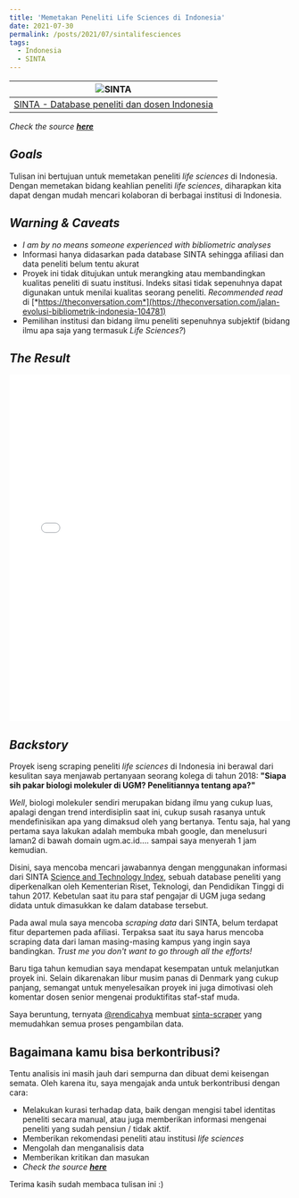 ```yaml
---
title: 'Memetakan Peneliti Life Sciences di Indonesia'
date: 2021-07-30
permalink: /posts/2021/07/sintalifesciences
tags:
  - Indonesia
  - SINTA
---
```

| ![SINTA](https://sinta.ristekbrin.go.id/assets/img/sinta_logo.png) |
|:--:| 
| [SINTA - Database peneliti dan dosen Indonesia](https://sinta.ristekbrin.go.id/)

_Check the source_ [**_here_**](https://github.com/matinnuhamunada/SINTA_data_mining)

## _Goals_
Tulisan ini bertujuan untuk memetakan peneliti _life sciences_ di Indonesia. Dengan memetakan bidang keahlian peneliti _life sciences_, diharapkan kita dapat dengan mudah mencari kolaboran di berbagai institusi di Indonesia.

## _Warning & Caveats_
* _I am by no means someone experienced with bibliometric analyses_
* Informasi hanya didasarkan pada database SINTA sehingga afiliasi dan data peneliti belum tentu akurat
* Proyek ini tidak ditujukan untuk merangking atau membandingkan kualitas peneliti di suatu institusi. Indeks sitasi tidak sepenuhnya dapat digunakan untuk menilai kualitas seorang peneliti. _Recommended read_ di [*https://theconversation.com*](https://theconversation.com/jalan-evolusi-bibliometrik-indonesia-104781)
* Pemilihan institusi dan bidang ilmu peneliti sepenuhnya subjektif (bidang ilmu apa saja yang termasuk _Life Sciences?_)

## _The Result_
<iframe src="/files/bio_sinta.html"
    sandbox="allow-same-origin allow-scripts"
    width="100%"
    height="620"
    scrolling="no"
    seamless="seamless"
    frameborder="0">
</iframe>

## _Backstory_
Proyek iseng scraping peneliti _life sciences_ di Indonesia ini berawal dari kesulitan saya menjawab pertanyaan seorang kolega di tahun 2018: **"Siapa sih pakar biologi molekuler di UGM? Penelitiannya tentang apa?"** 

_Well_, biologi molekuler sendiri merupakan bidang ilmu yang cukup luas, apalagi dengan trend interdisiplin saat ini, cukup susah rasanya untuk mendefinisikan apa yang dimaksud oleh yang bertanya. Tentu saja, hal yang pertama saya lakukan adalah membuka mbah google, dan menelusuri laman2 di bawah domain ugm.ac.id.... sampai saya menyerah 1 jam kemudian.

Disini, saya mencoba mencari jawabannya dengan menggunakan informasi dari SINTA [Science and Technology Index](https://sinta.ristekbrin.go.id), sebuah database peneliti yang diperkenalkan oleh Kementerian Riset, Teknologi, dan Pendidikan Tinggi di tahun 2017. Kebetulan saat itu para staf pengajar di UGM juga sedang didata untuk dimasukkan ke dalam database tersebut.

Pada awal mula saya mencoba _scraping data_ dari SINTA, belum terdapat fitur departemen pada afiliasi. Terpaksa saat itu saya harus mencoba scraping data dari laman masing-masing kampus yang ingin saya bandingkan. _Trust me you don't want to go through all the efforts!_

Baru tiga tahun kemudian saya mendapat kesempatan untuk melanjutkan proyek ini. Selain dikarenakan libur musim panas di Denmark yang cukup panjang, semangat untuk menyelesaikan proyek ini juga dimotivasi oleh komentar dosen senior mengenai produktifitas staf-staf muda. 

Saya beruntung, ternyata [@rendicahya](https://github.com/rendicahya) membuat [sinta-scraper](https://github.com/rendicahya/sinta-scraper) yang memudahkan semua proses pengambilan data.

## Bagaimana kamu bisa berkontribusi?
Tentu analisis ini masih jauh dari sempurna dan dibuat demi keisengan semata. Oleh karena itu, saya mengajak anda untuk berkontribusi dengan cara:
* Melakukan kurasi terhadap data, baik dengan mengisi tabel identitas peneliti secara manual, atau juga memberikan informasi mengenai peneliti yang sudah pensiun / tidak aktif.
* Memberikan rekomendasi peneliti atau institusi _life sciences_
* Mengolah dan menganalisis data
* Memberikan kritikan dan masukan
* _Check the source_ [**_here_**](https://github.com/matinnuhamunada/SINTA_data_mining)

Terima kasih sudah membaca tulisan ini :)